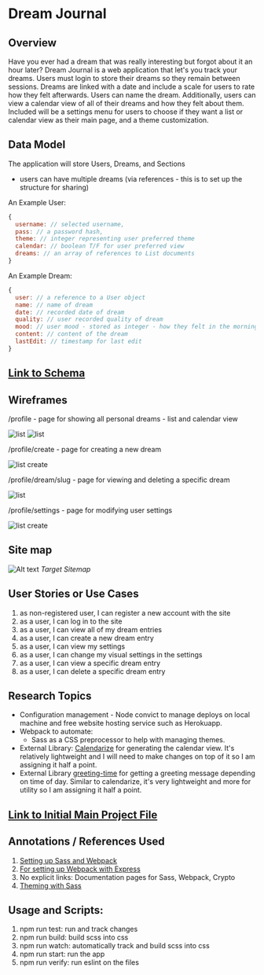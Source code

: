 # Dream Journal

## Overview

Have you ever had a dream that was really interesting but forgot about it an hour later? Dream Journal is a web application that let's you track your dreams. Users must login to store their dreams so they remain between sessions. Dreams are linked with a date and include a scale for users to rate how they felt afterwards. Users can name the dream. Additionally, users can view a calendar view of all of their dreams and how they felt about them. Included will be a settings menu for users to choose if they want a list or calendar view as their main page, and a theme customization.


## Data Model

The application will store Users, Dreams, and Sections

* users can have multiple dreams (via references - this is to set up the structure for sharing)

An Example User:

```javascript
{
  username: // selected username,
  pass: // a password hash,
  theme: // integer representing user preferred theme
  calendar: // boolean T/F for user preferred view
  dreams: // an array of references to List documents
}
```

An Example Dream:

```javascript
{
  user: // a reference to a User object
  name: // name of dream
  date: // recorded date of dream
  quality: // user recorded quality of dream
  mood: // user mood - stored as integer - how they felt in the morning
  content: // content of the dream
  lastEdit: // timestamp for last edit
}
```

## [Link to Schema](db.js)

## Wireframes

/profile - page for showing all personal dreams - list and calendar view

![list](documentation/profile-list.png)
![list](documentation/profile-calendar.png)

/profile/create - page for creating a new dream

![list create](documentation/profile-create.png)

/profile/dream/slug - page for viewing and deleting a specific dream

![list](documentation/profile-dream.png)

/profile/settings - page for modifying user settings

![list create](documentation/settings.png)

## Site map

![Alt text](documentation/site-map1.png "Sitemap")
*Target Sitemap*

## User Stories or Use Cases

1. as non-registered user, I can register a new account with the site
2. as a user, I can log in to the site
3. as a user, I can view all of my dream entries
4. as a user, I can create a new dream entry
6. as a user, I can view my settings
7. as a user, I can change my visual settings in the settings
8. as a user, I can view a specific dream entry
9. as a user, I can delete a specific dream entry

## Research Topics

* Configuration management - Node convict to manage deploys on local machine and free website hosting service such as Herokuapp.
* Webpack to automate:
  * Sass as a CSS preprocessor to help with managing themes.
* External Library: [Calendarize](https://www.npmjs.com/package/calendarize) for generating the calendar view. It's relatively lightweight and I will need to make changes on top of it so I am assigning it half a point.
* External Library [greeting-time](https://www.npmjs.com/package/greeting-time) for getting a greeting message depending on time of day. Similar to calendarize, it's very lightweight and more for utility so I am assigning it half a point.


## [Link to Initial Main Project File](app.js)

## Annotations / References Used

1. [Setting up Sass and Webpack](https://florianbrinkmann.com/en/sass-webpack-4240/)
2. [For setting up Webpack with Express](https://binyamin.medium.com/creating-a-node-express-webpack-app-with-dev-and-prod-builds-a4962ce51334)
3. No explicit links: Documentation pages for Sass, Webpack, Crypto
4. [Theming with Sass](https://www.toptal.com/sass/theming-scss-tutorial)

## Usage and Scripts:

1. npm run test: run and track changes
2. npm run build: build scss into css
3. npm run watch: automatically track and build scss into css
4. npm run start: run the app
5. npm run verify: run eslint on the files
